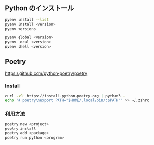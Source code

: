 ## Python のインストール

```sh
pyenv install --list
pyenv install <version>
pyenv versions

pyenv global <version>
pyenv local <version>
pyenv shell <version>
```

## Poetry

https://github.com/python-poetry/poetry

### Install
```sh
curl -sSL https://install.python-poetry.org | python3 -
echo '# poetry\nexport PATH="$HOME/.local/bin/:$PATH"' >> ~/.zshrc
```

### 利用方法
```sh
poetry new <project>
poetry install
poetry add <package>
poetry run python <program>
```


